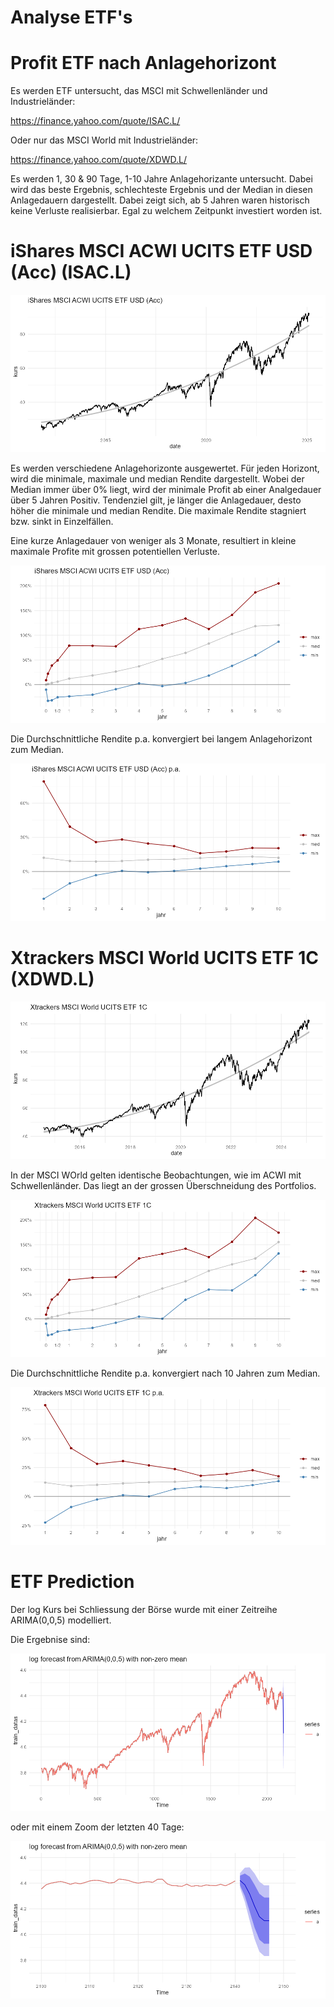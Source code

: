 # Analyse ETF's

# Profit ETF nach Anlagehorizont

Es werden ETF untersucht, das MSCI mit Schwellenländer und Industrieländer:

<https://finance.yahoo.com/quote/ISAC.L/>

Oder nur das MSCI World mit Industrieländer:

<https://finance.yahoo.com/quote/XDWD.L/>

Es werden 1, 30 & 90 Tage, 1-10 Jahre Anlagehorizante untersucht. Dabei wird das beste Ergebnis, schlechteste Ergebnis und der Median in diesen Anlagedauern dargestellt. Dabei zeigt sich, ab 5 Jahren waren historisch keine Verluste realisierbar. Egal zu welchem Zeitpunkt investiert worden ist.

# iShares MSCI ACWI UCITS ETF USD (Acc) (ISAC.L)

![](www/msci_acwi_total.png)

Es werden verschiedene Anlagehorizonte ausgewertet. Für jeden Horizont, wird die minimale, maximale und median Rendite dargestellt. Wobei der Median immer über 0% liegt, wird der minimale Profit ab einer Analgedauer über 5 Jahren Positiv. Tendenziel gilt, je länger die Anlagedauer, desto höher die minimale und median Rendite. Die maximale Rendite stagniert bzw. sinkt in Einzelfällen.

Eine kurze Anlagedauer von weniger als 3 Monate, resultiert in kleine maximale Profite mit grossen potentiellen Verluste.

![](www/msci_acwi_horizont.png)

Die Durchschnittliche Rendite p.a. konvergiert bei langem Anlagehorizont zum Median.

![](www/msci_acwi_horizont_pa.png)

# Xtrackers MSCI World UCITS ETF 1C (XDWD.L)

![](www/msci_world_total.png)

In der MSCI WOrld gelten identische Beobachtungen, wie im ACWI mit Schwellenländer. Das liegt an der grossen Überschneidung des Portfolios.

![](www/msci_world_horizont.png)

Die Durchschnittliche Rendite p.a. konvergiert nach 10 Jahren zum Median.

![](www/msci_world_horizont_pa.png)

# ETF Prediction

Der log Kurs bei Schliessung der Börse wurde mit einer Zeitreihe ARIMA(0,0,5) modelliert.

Die Ergebnise sind:

![](www/msci_world_arima_total.png)

oder mit einem Zoom der letzten 40 Tage:

![](www/msci_world_arima.png)
